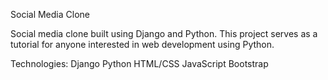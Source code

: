 Social Media Clone 

Social media clone built using Django and Python. This project serves as a tutorial for anyone interested in web development using Python. 

Technologies:
Django
Python
HTML/CSS
JavaScript
Bootstrap

